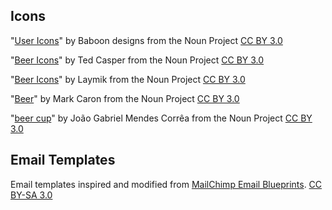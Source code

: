 
## Icons

"[User Icons](https://thenounproject.com/baboondesigns/collection/user-icons/)" by Baboon designs from the Noun Project [CC BY 3.0](https://creativecommons.org/licenses/by/3.0/)

"[Beer Icons](https://thenounproject.com/tedcasper/collection/beer-icons/)" by Ted Casper from the Noun Project [CC BY 3.0](https://creativecommons.org/licenses/by/3.0/)

"[Beer Icons](https://thenounproject.com/Maludk/collection/beer-icons/)" by Laymik from the Noun Project [CC BY 3.0](https://creativecommons.org/licenses/by/3.0/)

"[Beer](https://thenounproject.com/heyoka/collection/beer/)" by Mark Caron from the Noun Project [CC BY 3.0](https://creativecommons.org/licenses/by/3.0/)

"[beer cup](https://thenounproject.com/term/beer-cup/1813165/)" by João Gabriel Mendes Corrêa from the Noun Project [CC BY 3.0](https://creativecommons.org/licenses/by/3.0/)

## Email Templates
Email templates inspired and modified from [MailChimp Email Blueprints](https://github.com/mailchimp/email-blueprints/tree/master/templates). [CC BY-SA 3.0](https://creativecommons.org/licenses/by-sa/3.0/)